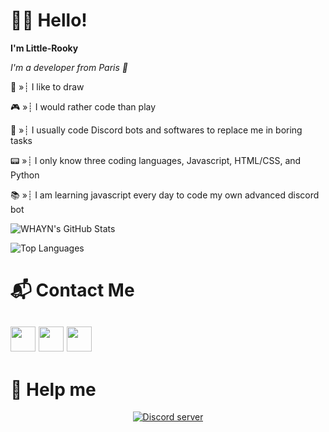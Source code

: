 # 👋🏻 Hello!
**I'm Little-Rooky**        

*I'm a developer from Paris 🥖*

📃 »┊ I like to draw

🎮 »┊ I would rather code than play

🥱 »┊ I usually code Discord bots and softwares to replace me in boring tasks

📟 »┊ I only know three coding languages, Javascript, HTML/CSS, and Python

📚 »┊ I am learning javascript every day to code my own advanced discord bot

![WHAYN's GitHub Stats](https://github-readme-stats.vercel.app/api?username=LittleRooky&show_icons=true&hide=contribs,prs&cache_seconds=86400&theme=tokyonight)

![Top Languages](https://github-readme-stats.vercel.app/api/top-langs/?username=LittleRooky&theme=tokyonight)


# 📬 Contact Me
<a href="https://www.youtube.com/channel/UCjc56_z0Gj4h1SP5DZGUKcg"><img src="https://img.icons8.com/nolan/64/youtube-play.png" width="40"></a> <a href="https://discord.gg/EMGnWbDYPu"><img src="https://img.icons8.com/nolan/64/discord-logo.png" width="40"></a> <a href="https://paypal.me/Jessyblg"><img src="https://img.icons8.com/nolan/64/paypal.png" width="40"></a>
-----
# 🙏 Help me

<p align="center"> <a href="https://discord.gg/EMGnWbDYPu"><img src="https://canary.discordapp.com/api/guilds/817811272431173693/embed.png" alt="Discord server"></a></p>
